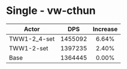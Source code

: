# Single - vw-cthun
| Actor | DPS | Increase |
|---|:---:|:---:|
|TWW1-2_4-set|1455092|6.64%|
|TWW1-2-set|1397235|2.40%|
|Base|1364445|0.00%|
